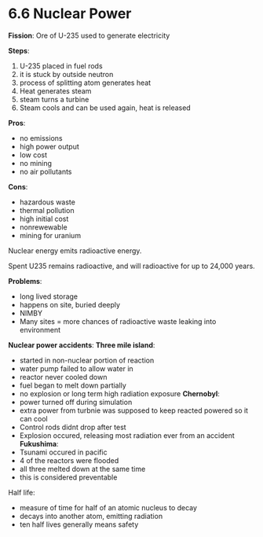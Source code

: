 # 6.6 Nuclear Power
**Fission**: Ore of U-235 used to generate electricity

**Steps**:
1. U-235 placed in fuel rods
2. it is stuck by outside neutron
3. process of splitting atom generates heat
4. Heat generates steam
5. steam turns a turbine
6. Steam cools and can be used again, heat is released

**Pros**: 
- no emissions
- high power output
- low cost
- no mining
- no air pollutants

**Cons**:
- hazardous waste
- thermal pollution
- high initial cost
- nonrewewable
- mining for uranium

Nuclear energy emits radioactive energy.

Spent U235 remains radioactive, and will radioactive for up to 24,000 years.

**Problems**:
- long lived storage
- happens on site, buried deeply
- NIMBY
- Many sites = more chances of radioactive waste leaking into environment

**Nuclear power accidents**:
**Three mile island**:
- started in non-nuclear portion of reaction
- water pump failed to allow water in
- reactor never cooled down
- fuel began to melt down partially
- no explosion or long term high radiation exposure
**Chernobyl**:
- power turned off during simulation
- extra power from turbnie was supposed to keep reacted powered so it can cool
- Control rods didnt drop after test
- Explosion occured, releasing most radiation ever from an accident
**Fukushima**:
- Tsunami occured in pacific
- 4 of the reactors were flooded
- all three melted down at the same time
- this is considered preventable

Half life: 
- measure of time for half of an atomic nucleus to decay
- decays into another atom, emitting radiation
- ten half lives generally means safety